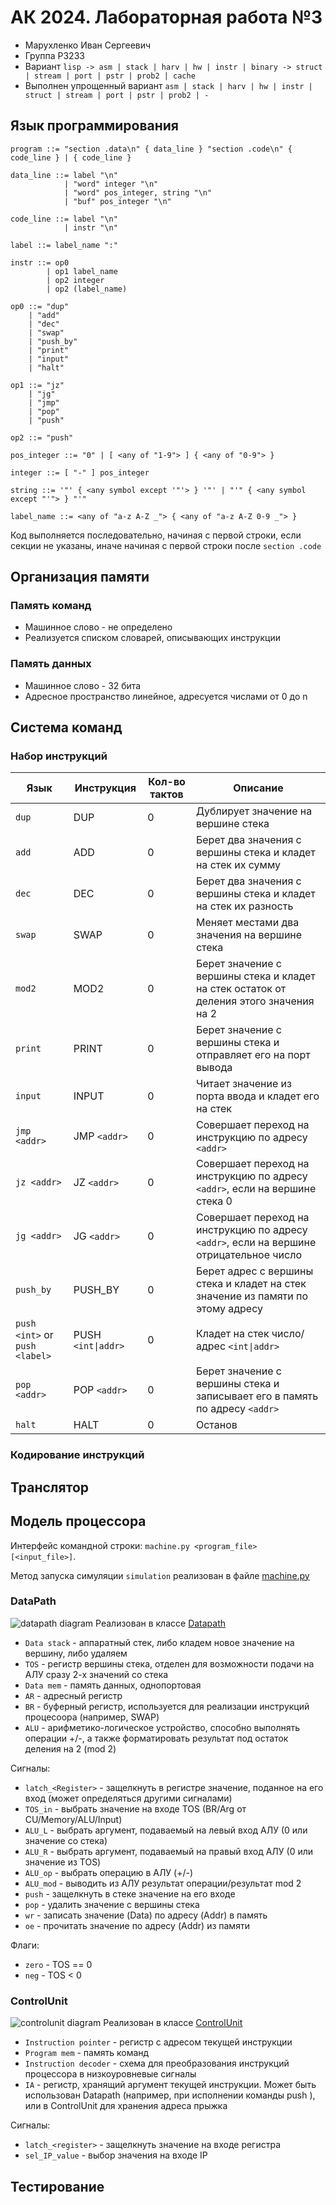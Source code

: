 # АК 2024. Лабораторная работа №3
+ Марухленко Иван Сергеевич
+ Группа P3233
+ Вариант `lisp -> asm | stack | harv | hw | instr | binary -> struct | stream | port | pstr | prob2 | cache`
+ Выполнен упрощенный вариант `asm | stack | harv | hw | instr | struct | stream | port | pstr | prob2 | -`

## Язык программирования

``` ebnf
program ::= "section .data\n" { data_line } "section .code\n" { code_line } | { code_line }

data_line ::= label "\n" 
            | "word" integer "\n" 
            | "word" pos_integer, string "\n" 
            | "buf" pos_integer "\n"

code_line ::= label "\n" 
            | instr "\n"

label ::= label_name ":"

instr ::= op0 
        | op1 label_name 
        | op2 integer
        | op2 (label_name)

op0 ::= "dup"
    | "add"
    | "dec"
    | "swap"
    | "push_by"
    | "print"
    | "input"
    | "halt"

op1 ::= "jz"
    | "jg"
    | "jmp"
    | "pop"
    | "push"

op2 ::= "push"

pos_integer ::= "0" | [ <any of "1-9"> ] { <any of "0-9"> }

integer ::= [ "-" ] pos_integer

string ::= '"' { <any symbol except '"'> } '"' | "'" { <any symbol except "'"> } "'"

label_name ::= <any of "a-z A-Z _"> { <any of "a-z A-Z 0-9 _"> }
```

Код выполняется последовательно, начиная с первой строки, если секции не указаны, иначе начиная с первой строки после `section .code`

## Организация памяти
### Память команд
+ Машинное слово - не определено
+ Реализуется списком словарей, описывающих инструкции

### Память данных
+ Машинное слово - 32 бита
+ Адресное пространство линейное, адресуется числами от 0 до n

## Система команд
### Набор инструкций
| Язык                           | Инструкция         | Кол-во тактов | Описание                                                                                |
|--------------------------------|--------------------|---------------|-----------------------------------------------------------------------------------------|
| `dup`                          | DUP                |       0       | Дублирует значение на вершине стека                                                     |
| `add`                          | ADD                |       0       | Берет два значения с вершины стека и кладет на стек их сумму                            |
| `dec`                          | DEC                |       0       | Берет два значения с вершины стека и кладет на стек их разность                         |
| `swap`                         | SWAP               |       0       | Меняет местами два значения на вершине стека                                            |
| `mod2`                         | MOD2               |       0       | Берет значение с вершины стека и кладет на стек остаток от деления этого значения на 2  |
| `print`                        | PRINT              |       0       | Берет значение с вершины стека и отправляет его на порт вывода                          |
| `input`                        | INPUT              |       0       | Читает значение из порта ввода и кладет его на стек                                     |
| `jmp <addr>`                   | JMP `<addr>`       |       0       | Совершает переход на инструкцию по адресу `<addr>`                                      |
| `jz <addr>`                    | JZ `<addr>`        |       0       | Совершает переход на инструкцию по адресу `<addr>`, если на вершине стека 0             |
| `jg <addr>`                    | JG `<addr>`        |       0       | Совершает переход на инструкцию по адресу `<addr>`, если на вершине отрицательное число |
| `push_by`                      | PUSH_BY            |       0       | Берет адрес с вершины стека и кладет на стек значение из памяти по этому адресу         |
| `push <int>` or `push <label>` | PUSH `<int\|addr>` |       0       | Кладет на стек число/адрес `<int\|addr>`                                                |
| `pop <addr>`                   | POP `<addr>`       |       0       | Берет значение с вершины стека и записывает его в память по адресу `<addr>`             |
| `halt`                         | HALT               |       0       | Останов                                                                                 |

### Кодирование инструкций


## Транслятор

## Модель процессора

Интерфейс командной строки: `machine.py <program_file> [<input_file>]`.

Метод запуска симуляции `simulation` реализован в файле [machine.py](machine.py)

### DataPath
![datapath diagram](diagrams/datapath.png)
Реализован в классе [Datapath](datapath.py)
+ `Data stack` - аппаратный стек, либо кладем новое значение на вершину, либо удаляем
+ `TOS` - регистр вершины стека, отделен для возможности подачи на АЛУ сразу 2-х значений со стека
+ `Data mem` - память данных, однопортовая
+ `AR` - адресный регистр
+ `BR` - буферный регистр, используется для реализации инструкций процесоора (например, SWAP)
+ `ALU` - арифметико-логическое устройство, способно выполнять операции +/-, а также форматировать результат под остаток деления на 2 (mod 2)

Сигналы:
+ `latch_<Register>` - защелкнуть в регистре значение, поданное на его вход (может определяться другими сигналами)
+ `TOS_in` - выбрать значение на входе TOS (BR/Arg от CU/Memory/ALU/Input)
+ `ALU_L` - выбрать аргумент, подаваемый на левый вход АЛУ (0 или значение со стека)
+ `ALU_R` - выбрать аргумент, подаваемый на правый вход АЛУ (0 или значение из TOS)
+ `ALU_op` - выбрать операцию в АЛУ (+/-)
+ `ALU_mod` - выводить из АЛУ результат операции/результат mod 2
+ `push` - защелкнуть в стеке значение на его входе
+ `pop` - удалить значение с вершины стека
+ `wr` - записать значение (Data) по адресу (Addr) в память
+ `oe` - прочитать значение по адресу (Addr) из памяти

Флаги:
+ `zero` - TOS == 0
+ `neg` - TOS < 0


### ControlUnit
![controlunit diagram](diagrams/controlunit.png)
Реализован в классе [ControlUnit](controlunit.py)
+ `Instruction pointer` - регистр с адресом текущей инструкции
+ `Program mem` - память команд
+ `Instruction decoder` - схема для преобразования инструкций процессора в низкоуровневые сигналы
+ `IA` - регистр, хранящий аргумент текущей инструкции. Может быть использован Datapath (например, при исполнении команды push <integer>), или в ControlUnit для хранения адреса прыжка

Сигналы:
+ `latch_<register>` - защелкнуть значение на входе регистра
+ `sel_IP_value` - выбор значения на входе IP

## Тестирование